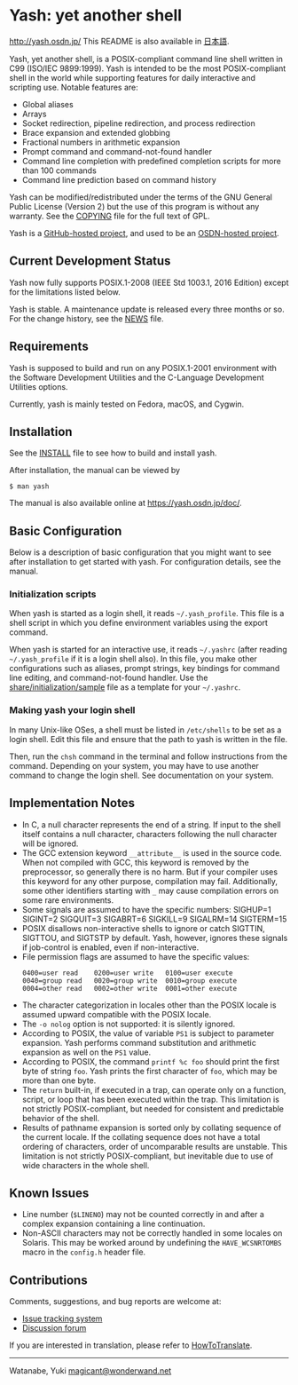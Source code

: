 Yash: yet another shell
=======================

http://yash.osdn.jp/
This README is also available in [日本語](README.ja.md).


Yash, yet another shell, is a POSIX-compliant command line shell
written in C99 (ISO/IEC 9899:1999). Yash is intended to be the most
POSIX-compliant shell in the world while supporting features for daily
interactive and scripting use. Notable features are:

 * Global aliases
 * Arrays
 * Socket redirection, pipeline redirection, and process redirection
 * Brace expansion and extended globbing
 * Fractional numbers in arithmetic expansion
 * Prompt command and command-not-found handler
 * Command line completion with predefined completion scripts for more
   than 100 commands
 * Command line prediction based on command history

Yash can be modified/redistributed under the terms of the GNU General
Public License (Version 2) but the use of this program is without any
warranty. See the [COPYING](COPYING) file for the full text of GPL.

Yash is a [GitHub-hosted project](https://github.com/magicant/yash), and
used to be an [OSDN-hosted project](https://osdn.jp/projects/yash/).


## Current Development Status

Yash now fully supports POSIX.1-2008 (IEEE Std 1003.1, 2016 Edition)
except for the limitations listed below.

Yash is stable. A maintenance update is released every three months or
so. For the change history, see the [NEWS](NEWS) file.


## Requirements

Yash is supposed to build and run on any POSIX.1-2001 environment with
the Software Development Utilities and the C-Language Development
Utilities options.

Currently, yash is mainly tested on Fedora, macOS, and Cygwin.


## Installation

See the [INSTALL](INSTALL) file to see how to build and install yash.

After installation, the manual can be viewed by

    $ man yash

The manual is also available online at <https://yash.osdn.jp/doc/>.


## Basic Configuration

Below is a description of basic configuration that you might want to
see after installation to get started with yash. For configuration
details, see the manual.

### Initialization scripts

When yash is started as a login shell, it reads `~/.yash_profile`. This
file is a shell script in which you define environment variables using
the export command.

When yash is started for an interactive use, it reads `~/.yashrc` (after
reading `~/.yash_profile` if it is a login shell also). In this file,
you make other configurations such as aliases, prompt strings, key
bindings for command line editing, and command-not-found handler.
Use the [share/initialization/sample](share/initialization/sample) file
as a template for your `~/.yashrc`.

### Making yash your login shell

In many Unix-like OSes, a shell must be listed in `/etc/shells` to be
set as a login shell. Edit this file and ensure that the path to yash
is written in the file.

Then, run the `chsh` command in the terminal and follow instructions
from the command. Depending on your system, you may have to use
another command to change the login shell. See documentation on your
system.


## Implementation Notes

 * In C, a null character represents the end of a string. If input to
   the shell itself contains a null character, characters following
   the null character will be ignored.
 * The GCC extension keyword `__attribute__` is used in the source
   code. When not compiled with GCC, this keyword is removed by the
   preprocessor, so generally there is no harm. But if your compiler
   uses this keyword for any other purpose, compilation may fail.
   Additionally, some other identifiers starting with `_` may cause
   compilation errors on some rare environments.
 * Some signals are assumed to have the specific numbers:
     SIGHUP=1 SIGINT=2 SIGQUIT=3 SIGABRT=6
     SIGKILL=9 SIGALRM=14 SIGTERM=15
 * POSIX disallows non-interactive shells to ignore or catch SIGTTIN,
   SIGTTOU, and SIGTSTP by default. Yash, however, ignores these
   signals if job-control is enabled, even if non-interactive.
 * File permission flags are assumed to have the specific values:
   ```
   0400=user read    0200=user write   0100=user execute
   0040=group read   0020=group write  0010=group execute
   0004=other read   0002=other write  0001=other execute
   ```
 * The character categorization in locales other than the POSIX locale
   is assumed upward compatible with the POSIX locale.
 * The `-o nolog` option is not supported: it is silently ignored.
 * According to POSIX, the value of variable `PS1` is subject to
   parameter expansion. Yash performs command substitution and
   arithmetic expansion as well on the `PS1` value.
 * According to POSIX, the command `printf %c foo` should print the
   first byte of string `foo`. Yash prints the first character of
   `foo`, which may be more than one byte.
 * The `return` built-in, if executed in a trap, can operate only on a
   function, script, or loop that has been executed within the trap.
   This limitation is not strictly POSIX-compliant, but needed for
   consistent and predictable behavior of the shell.
 * Results of pathname expansion is sorted only by collating sequence
   of the current locale. If the collating sequence does not have a
   total ordering of characters, order of uncomparable results are
   unstable. This limitation is not strictly POSIX-compliant, but
   inevitable due to use of wide characters in the whole shell.


## Known Issues

 * Line number (`$LINENO`) may not be counted correctly in and after a
   complex expansion containing a line continuation.
 * Non-ASCII characters may not be correctly handled in some locales
   on Solaris. This may be worked around by undefining the
   `HAVE_WCSNRTOMBS` macro in the `config.h` header file.


## Contributions

Comments, suggestions, and bug reports are welcome at:

 * [Issue tracking system](https://github.com/magicant/yash/issues)
 * [Discussion forum](https://github.com/magicant/yash/discussions)

If you are interested in translation, please refer to
[HowToTranslate](https://osdn.net/projects/yash/wiki/HowToTranslate).


----------------------
Watanabe, Yuki <magicant@wonderwand.net>
